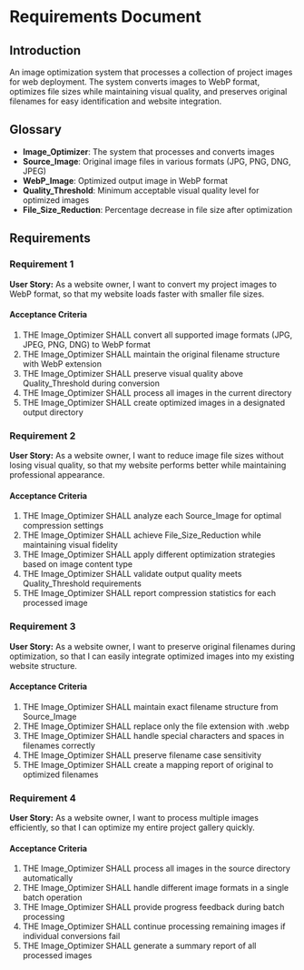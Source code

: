 # Requirements Document

## Introduction

An image optimization system that processes a collection of project images for web deployment. The system converts images to WebP format, optimizes file sizes while maintaining visual quality, and preserves original filenames for easy identification and website integration.

## Glossary

- **Image_Optimizer**: The system that processes and converts images
- **Source_Image**: Original image files in various formats (JPG, PNG, DNG, JPEG)
- **WebP_Image**: Optimized output image in WebP format
- **Quality_Threshold**: Minimum acceptable visual quality level for optimized images
- **File_Size_Reduction**: Percentage decrease in file size after optimization

## Requirements

### Requirement 1

**User Story:** As a website owner, I want to convert my project images to WebP format, so that my website loads faster with smaller file sizes.

#### Acceptance Criteria

1. THE Image_Optimizer SHALL convert all supported image formats (JPG, JPEG, PNG, DNG) to WebP format
2. THE Image_Optimizer SHALL maintain the original filename structure with WebP extension
3. THE Image_Optimizer SHALL preserve visual quality above Quality_Threshold during conversion
4. THE Image_Optimizer SHALL process all images in the current directory
5. THE Image_Optimizer SHALL create optimized images in a designated output directory

### Requirement 2

**User Story:** As a website owner, I want to reduce image file sizes without losing visual quality, so that my website performs better while maintaining professional appearance.

#### Acceptance Criteria

1. THE Image_Optimizer SHALL analyze each Source_Image for optimal compression settings
2. THE Image_Optimizer SHALL achieve File_Size_Reduction while maintaining visual fidelity
3. THE Image_Optimizer SHALL apply different optimization strategies based on image content type
4. THE Image_Optimizer SHALL validate output quality meets Quality_Threshold requirements
5. THE Image_Optimizer SHALL report compression statistics for each processed image

### Requirement 3

**User Story:** As a website owner, I want to preserve original filenames during optimization, so that I can easily integrate optimized images into my existing website structure.

#### Acceptance Criteria

1. THE Image_Optimizer SHALL maintain exact filename structure from Source_Image
2. THE Image_Optimizer SHALL replace only the file extension with .webp
3. THE Image_Optimizer SHALL handle special characters and spaces in filenames correctly
4. THE Image_Optimizer SHALL preserve filename case sensitivity
5. THE Image_Optimizer SHALL create a mapping report of original to optimized filenames

### Requirement 4

**User Story:** As a website owner, I want to process multiple images efficiently, so that I can optimize my entire project gallery quickly.

#### Acceptance Criteria

1. THE Image_Optimizer SHALL process all images in the source directory automatically
2. THE Image_Optimizer SHALL handle different image formats in a single batch operation
3. THE Image_Optimizer SHALL provide progress feedback during batch processing
4. THE Image_Optimizer SHALL continue processing remaining images if individual conversions fail
5. THE Image_Optimizer SHALL generate a summary report of all processed images